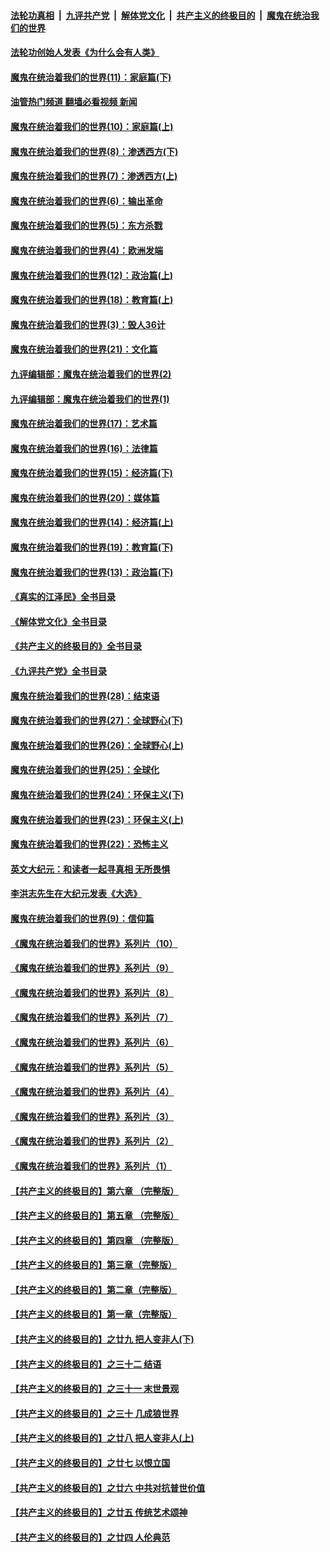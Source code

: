 ####  [法轮功真相](../../../../basic/blob/master/README.md?t=03222011) &nbsp;|&nbsp; [九评共产党](../../../../9ping.md/blob/master/README.md?t=03222011) &nbsp;|&nbsp; [解体党文化](../../../../jtdwh.md/blob/master/README.md?t=03222011)  &nbsp;|&nbsp; [共产主义的终极目的](../../../../gczydzjmd.md/blob/master/README.md?t=03222011) &nbsp;|&nbsp; [魔鬼在统治我们的世界](../../../../mgztzwmdsj.md/blob/master/README.md?t=03222011) 

#### [法轮功创始人发表《为什么会有人类》](../pages/nsc422/n13912117.md?t=03222011) 

#### [魔鬼在统治着我们的世界(11)：家庭篇(下)](../pages/nsc422/n10440961.md?t=03222011) 

#### [油管热门频道 翻墙必看视频 新闻](http://129.146.143.75:81/youtube.html?03222011)

#### [魔鬼在统治着我们的世界(10)：家庭篇(上)](../pages/nsc422/n10435448.md?t=03222011) 

#### [魔鬼在统治着我们的世界(8)：渗透西方(下)](../pages/nsc422/n10429603.md?t=03222011) 

#### [魔鬼在统治着我们的世界(7)：渗透西方(上)](../pages/nsc422/n10426013.md?t=03222011) 

#### [魔鬼在统治着我们的世界(6)：输出革命](../pages/nsc422/n10421536.md?t=03222011) 

#### [魔鬼在统治着我们的世界(5)：东方杀戮](../pages/nsc422/n10417707.md?t=03222011) 

#### [魔鬼在统治着我们的世界(4)：欧洲发端](../pages/nsc422/n10414890.md?t=03222011) 

#### [魔鬼在统治着我们的世界(12)：政治篇(上)](../pages/nsc422/n10444576.md?t=03222011) 

#### [魔鬼在统治着我们的世界(18)：教育篇(上)](../pages/nsc422/n10526970.md?t=03222011) 

#### [魔鬼在统治着我们的世界(3)：毁人36计](../pages/nsc422/n10411583.md?t=03222011) 

#### [魔鬼在统治着我们的世界(21)：文化篇](../pages/nsc422/n10597706.md?t=03222011) 

#### [九评编辑部：魔鬼在统治着我们的世界(2)](../pages/nsc422/n10410036.md?t=03222011) 

#### [九评编辑部：魔鬼在统治着我们的世界(1)](../pages/nsc422/n10406825.md?t=03222011) 

#### [魔鬼在统治着我们的世界(17)：艺术篇](../pages/nsc422/n10499093.md?t=03222011) 

#### [魔鬼在统治着我们的世界(16)：法律篇](../pages/nsc422/n10485969.md?t=03222011) 

#### [魔鬼在统治着我们的世界(15)：经济篇(下)](../pages/nsc422/n10469975.md?t=03222011) 

#### [魔鬼在统治着我们的世界(20)：媒体篇](../pages/nsc422/n10586579.md?t=03222011) 

#### [魔鬼在统治着我们的世界(14)：经济篇(上)](../pages/nsc422/n10457370.md?t=03222011) 

#### [魔鬼在统治着我们的世界(19)：教育篇(下)](../pages/nsc422/n10564808.md?t=03222011) 

#### [魔鬼在统治着我们的世界(13)：政治篇(下)](../pages/nsc422/n10448270.md?t=03222011) 

#### [《真实的江泽民》全书目录](../pages/nsc422/n13721399.md?t=03222011) 

#### [《解体党文化》全书目录](../pages/nsc422/n13721157.md?t=03222011) 

#### [《共产主义的终极目的》全书目录](../pages/nsc422/n13721048.md?t=03222011) 

#### [《九评共产党》全书目录](../pages/nsc422/n13708085.md?t=03222011) 

#### [魔鬼在统治着我们的世界(28)：结束语](../pages/nsc422/n10936246.md?t=03222011) 

#### [魔鬼在统治着我们的世界(27)：全球野心(下)](../pages/nsc422/n10928319.md?t=03222011) 

#### [魔鬼在统治着我们的世界(26)：全球野心(上)](../pages/nsc422/n10900318.md?t=03222011) 

#### [魔鬼在统治着我们的世界(25)：全球化](../pages/nsc422/n10788205.md?t=03222011) 

#### [魔鬼在统治着我们的世界(24)：环保主义(下)](../pages/nsc422/n10695307.md?t=03222011) 

#### [魔鬼在统治着我们的世界(23)：环保主义(上)](../pages/nsc422/n10688613.md?t=03222011) 

#### [魔鬼在统治着我们的世界(22)：恐怖主义](../pages/nsc422/n10614727.md?t=03222011) 

#### [英文大纪元：和读者一起寻真相 无所畏惧](../pages/nsc422/n12542027.md?t=03222011) 

#### [李洪志先生在大纪元发表《大选》](../pages/nsc422/n12534746.md?t=03222011) 

#### [魔鬼在统治着我们的世界(9)：信仰篇](../pages/nsc422/n10432159.md?t=03222011) 

#### [《魔鬼在统治着我们的世界》系列片（10）](../pages/nsc422/n12292670.md?t=03222011) 

#### [《魔鬼在统治着我们的世界》系列片（9）](../pages/nsc422/n12290859.md?t=03222011) 

#### [《魔鬼在统治着我们的世界》系列片（8）](../pages/nsc422/n12287445.md?t=03222011) 

#### [《魔鬼在统治着我们的世界》系列片（7）](../pages/nsc422/n12283425.md?t=03222011) 

#### [《魔鬼在统治着我们的世界》系列片（6）](../pages/nsc422/n12282314.md?t=03222011) 

#### [《魔鬼在统治着我们的世界》系列片（5）](../pages/nsc422/n12281419.md?t=03222011) 

#### [《魔鬼在统治着我们的世界》系列片（4）](../pages/nsc422/n12274024.md?t=03222011) 

#### [《魔鬼在统治着我们的世界》系列片（3）](../pages/nsc422/n12271322.md?t=03222011) 

#### [《魔鬼在统治着我们的世界》系列片（2）](../pages/nsc422/n12269049.md?t=03222011) 

#### [《魔鬼在统治着我们的世界》系列片（1）](../pages/nsc422/n12267575.md?t=03222011) 

#### [【共产主义的终极目的】第六章 （完整版）](../pages/nsc422/n11428913.md?t=03222011) 

#### [【共产主义的终极目的】第五章 （完整版）](../pages/nsc422/n11428912.md?t=03222011) 

#### [【共产主义的终极目的】第四章 （完整版）](../pages/nsc422/n11428907.md?t=03222011) 

#### [【共产主义的终极目的】第三章（完整版）](../pages/nsc422/n11428848.md?t=03222011) 

#### [【共产主义的终极目的】第二章（完整版）](../pages/nsc422/n11428831.md?t=03222011) 

#### [【共产主义的终极目的】第一章（完整版）](../pages/nsc422/n11417651.md?t=03222011) 

#### [【共产主义的终极目的】之廿九 把人变非人(下)](../pages/nsc422/n11344140.md?t=03222011) 

#### [【共产主义的终极目的】之三十二 结语](../pages/nsc422/n11360535.md?t=03222011) 

#### [【共产主义的终极目的】之三十一 末世景观](../pages/nsc422/n11351129.md?t=03222011) 

#### [【共产主义的终极目的】之三十 几成狼世界](../pages/nsc422/n11348280.md?t=03222011) 

#### [【共产主义的终极目的】之廿八 把人变非人(上)](../pages/nsc422/n11340492.md?t=03222011) 

#### [【共产主义的终极目的】之廿七 以恨立国](../pages/nsc422/n11336944.md?t=03222011) 

#### [【共产主义的终极目的】之廿六 中共对抗普世价值](../pages/nsc422/n11324785.md?t=03222011) 

#### [【共产主义的终极目的】之廿五 传统艺术颂神](../pages/nsc422/n11296396.md?t=03222011) 

#### [【共产主义的终极目的】之廿四 人伦典范](../pages/nsc422/n11296397.md?t=03222011) 

<img src='http://gfw-breaker.win/goodnews/indexes/nsc422.md' width='0px' height='0px'/>
